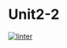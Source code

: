 # Unit2-2
 [![linter](https://github.com/Ferna-S/Unit2-2/workflows/linter/badge.svg)](https://github.com/marketplace/actions/super-linter)
